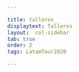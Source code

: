 ```yaml
---

title: talleres
displaytext: Talleres
layout:  col-sidebar
tab: true
order: 2
tags: LatamTour2020

---
```

